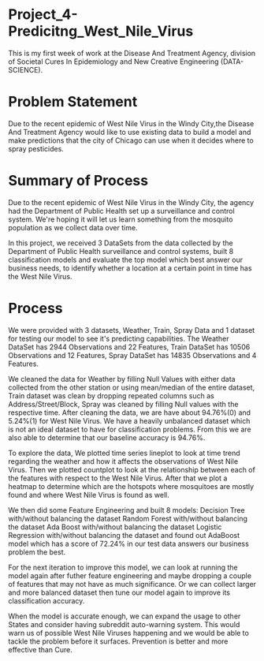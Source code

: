 # Project_4-Predicitng_West_Nile_Virus

This is my first week of work at the Disease And Treatment Agency, division of Societal Cures In Epidemiology and New Creative Engineering (DATA-SCIENCE). 

# Problem Statement

Due to the recent epidemic of West Nile Virus in the Windy City,the Disease And Treatment Agency would like to use existing data to build a model and make predictions that the city of Chicago can use when it decides where to spray pesticides.

# Summary of Process

Due to the recent epidemic of West Nile Virus in the Windy City, the agency had the Department of Public Health set up a surveillance and control system. We're hoping it will let us learn something from the mosquito population as we collect data over time. 

In this project, we received 3 DataSets from the data collected by the Department of Public Health surveillance and control systems, built 8 classification models and evaluate the top model which best answer our business needs, to identify whether a location at a certain point in time has the West Nile Virus.

# Process

We were provided with 3 datasets, Weather, Train, Spray Data and 1 dataset for testing our model to see it's predicting capabilities. The Weather DataSet has 2944 Observations and 22 Features, Train DataSet has 10506 Observations and 12 Features, Spray DataSet has 14835 Observations and 4 Features.

We cleaned the data for Weather by filling Null Values with either data collected from the other station or using mean/median of the entire dataset, Train dataset was clean by dropping repeated columns such as Address/Street/Block, Spray was cleaned by filling Null values with the respective time. After cleaning the data, we are have about 94.76%(0) and 5.24%(1) for West Nile Virus. We have a heavily unbalanced dataset which is not an ideal dataset to have for classification problems. From this we are also able to determine that our baseline accuracy is 94.76%.

To explore the data, We plotted time series lineplot to look at time trend regarding the weather and how it affects the observations of West Nile Virus. Then we plotted countplot to look at the relationship between each of the features with respect to the West Nile Virus.
After that we plot a heatmap to determine which are the hotspots where mosquitoes are mostly found and where West Nile Virus is found as well.

We then did some Feature Engineering and built 8 models:
Decision Tree with/without balancing the dataset
Random Forest with/without balancing the dataset
Ada Boost with/without balancing the dataset
Logistic Regression with/without balancing the dataset 
and found out AdaBoost model which has a score of 72.24% in our test data answers our business problem the best.

For the next iteration to improve this model, we can look at running the model again after futher feature engineering and maybe dropping a couple of features that may not have as much significance. Or we can collect larger and more balanced dataset then tune our model again to improve its classification accuracy. 

When the model is accurate enough, we can expand the usage to other States and consider having subreddit auto-warning system. This would warn us of possible West Nile Viruses happening and we would be able to tackle the problem before it surfaces. Prevention is better and more effective than Cure.
